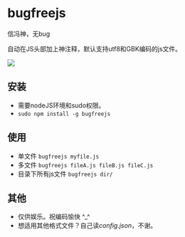 bugfreejs
=========

信冯神，无bug

自动在JS头部加上神注释，默认支持utf8和GBK编码的js文件。

![](http://8.imgbed.com/1929/201411/22670.png)

## 安装
* 需要nodeJS环境和sudo权限。
* ``sudo npm install -g bugfreejs``

## 使用
* 单文件 ``bugfreejs myfile.js``
* 多文件 ``bugfreejs fileA.js fileB.js fileC.js``
* 目录下所有js文件 ``bugfreejs dir/``

## 其他
* 仅供娱乐。祝编码愉快 ^_^
* 想适用其他格式文件？自己读*config.json*，不谢。

